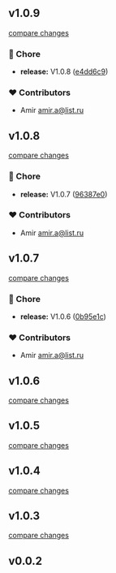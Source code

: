 
## v1.0.9

[compare changes](https://github.com/Azirafel17/nuxt3-notification-module/compare/v1.0.8...v1.0.9)

### 🏡 Chore

- **release:** V1.0.8 ([e4dd6c9](https://github.com/Azirafel17/nuxt3-notification-module/commit/e4dd6c9))

### ❤️ Contributors

- Amir <amir.a@list.ru>

## v1.0.8

[compare changes](https://github.com/Azirafel17/nuxt3-notification-module/compare/v1.0.7...v1.0.8)

### 🏡 Chore

- **release:** V1.0.7 ([96387e0](https://github.com/Azirafel17/nuxt3-notification-module/commit/96387e0))

### ❤️ Contributors

- Amir <amir.a@list.ru>

## v1.0.7

[compare changes](https://github.com/Azirafel17/nuxt3-notification-module/compare/v1.0.6...v1.0.7)

### 🏡 Chore

- **release:** V1.0.6 ([0b95e1c](https://github.com/Azirafel17/nuxt3-notification-module/commit/0b95e1c))

### ❤️ Contributors

- Amir <amir.a@list.ru>

## v1.0.6

[compare changes](https://github.com/Azirafel17/nuxt3-notification-module/compare/v1.0.5...v1.0.6)

## v1.0.5

[compare changes](https://github.com/Azirafel17/nuxt3-notification-module/compare/v1.0.4...v1.0.5)

## v1.0.4

[compare changes](https://github.com/Azirafel17/nuxt3-notification-module/compare/v1.0.3...v1.0.4)

## v1.0.3

[compare changes](https://github.com/Azirafel17/nuxt3-notification-module/compare/v0.0.2...v1.0.3)

## v0.0.2

